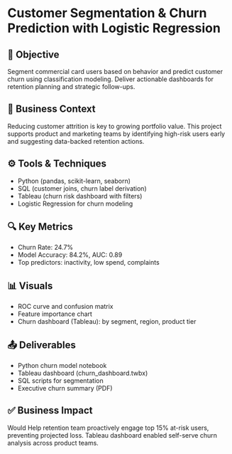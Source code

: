 # Customer Segmentation & Churn Prediction with Logistic Regression

## 📌 Objective
Segment commercial card users based on behavior and predict customer churn using classification modeling. Deliver actionable dashboards for retention planning and strategic follow-ups.

## 🧠 Business Context
Reducing customer attrition is key to growing portfolio value. This project supports product and marketing teams by identifying high-risk users early and suggesting data-backed retention actions.

## ⚙️ Tools & Techniques
- Python (pandas, scikit-learn, seaborn)
- SQL (customer joins, churn label derivation)
- Tableau (churn risk dashboard with filters)
- Logistic Regression for churn modeling

## 🔍 Key Metrics
- Churn Rate: 24.7%
- Model Accuracy: 84.2%, AUC: 0.89
- Top predictors: inactivity, low spend, complaints

## 📊 Visuals
- ROC curve and confusion matrix
- Feature importance chart
- Churn dashboard (Tableau): by segment, region, product tier

## 📤 Deliverables
- Python churn model notebook
- Tableau dashboard (churn_dashboard.twbx)
- SQL scripts for segmentation
- Executive churn summary (PDF)

## ✅ Business Impact
Would Help retention team proactively engage top 15% at-risk users, preventing projected loss. Tableau dashboard enabled self-serve churn analysis across product teams.
